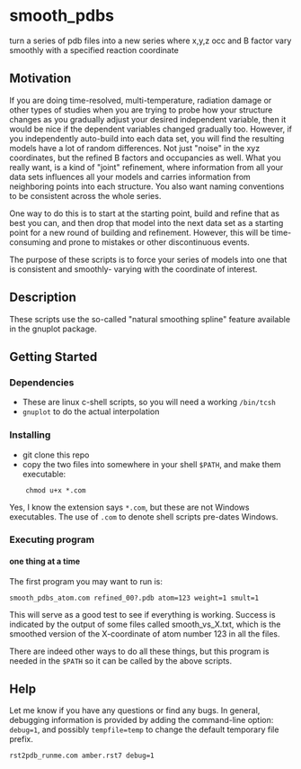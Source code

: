 # smooth_pdbs

turn a series of pdb files into a new series where x,y,z occ and B factor vary smoothly with a specified reaction coordinate

## Motivation

If you are doing time-resolved, multi-temperature, radiation damage or other types of studies when
 you are trying to probe how your structure changes as you gradually adjust your desired independent variable,
 then it would be nice if the dependent variables changed gradually too.  However, if you independently 
 auto-build into each data set, you will find the resulting models have a lot of random differences. Not just
 "noise" in the xyz coordinates, but the refined B factors and occupancies as well. What you really want, is 
 a kind of "joint" refinement, where information from all your data sets influences all your models and 
 carries information from neighboring points into each structure. You also want naming conventions to be
 consistent across the whole series. 
 
 One way to do this is to start at the starting point, build and refine that as best you can, and then 
 drop that model into the next data set as a starting point for a new round of building and refinement. 
 However, this will be time-consuming and prone to mistakes or other discontinuous events.
 
 The purpose of these scripts is to force your series of models into one that is consistent and smoothly-
 varying with the coordinate of interest. 

## Description

 These scripts use the so-called "natural smoothing spline" feature available in the gnuplot package.
<br>



## Getting Started

### Dependencies

* These are linux c-shell scripts, so you will need a working `/bin/tcsh`
* `gnuplot` to do the actual interpolation

### Installing

* git clone this repo
* copy the two files into somewhere in your shell `$PATH`, and make them executable:
```
    chmod u+x *.com
```
Yes, I know the extension says `*.com`, but these are not Windows executables. The use of `.com` to denote shell scripts pre-dates Windows.

### Executing program

#### one thing at a time
The first program you may want to run is:
```
smooth_pdbs_atom.com refined_00?.pdb atom=123 weight=1 smult=1
```
This will serve as a good test to see if everything is working. Success is indicated by the output of some files called smooth_vs_X.txt, which is the smoothed version of the X-coordinate of atom number 123 in all the files.


There are indeed other ways to do all these things, but this program is needed in the `$PATH` so it can be called by the above scripts.


## Help

Let me know if you have any questions or find any bugs.  In general, debugging information is provided by adding the command-line option: `debug=1`, and possibly `tempfile=temp` to change the default temporary file prefix.
```
rst2pdb_runme.com amber.rst7 debug=1
```

